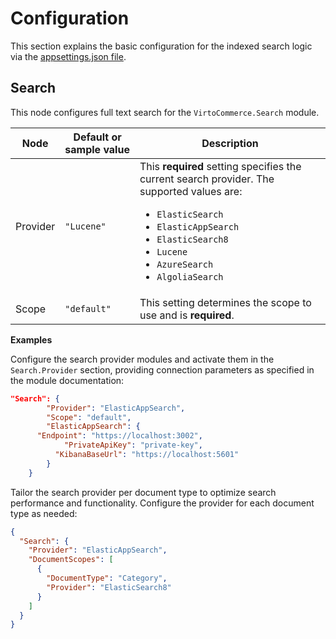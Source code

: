 # Configuration

This section explains the basic configuration for the indexed search logic via the [appsettings.json file](../../Configuration-Reference/appsettingsjson.md#search).

## Search

This node configures full text search for the `VirtoCommerce.Search` module.

| Node                        | Default or sample value   | Description                                                                                                                                   |
| ----------------------------| ------------------------- | --------------------------------------------------------------------------------------------------------------------------------------------- |
| Provider                    | `"Lucene"`                | This **required** setting specifies the current search provider. The supported values are:<ul> <li>`ElasticSearch`</li> <li>`ElasticAppSearch`</li> <li>`ElasticSearch8`</li> <li>`Lucene`</li> <li>`AzureSearch`</li> <li>`AlgoliaSearch`</li> </ul>      |
| Scope                       | `"default"`               | This setting determines the scope to use and is **required**.                                                                                 |


**Examples**

Configure the search provider modules and activate them in the `Search.Provider` section, providing connection parameters as specified in the module documentation:

```json title="appsettings.json"
"Search": {
		"Provider": "ElasticAppSearch",
		"Scope": "default",
		"ElasticAppSearch": {
      "Endpoint": "https://localhost:3002",
			"PrivateApiKey": "private-key",
		  "KibanaBaseUrl": "https://localhost:5601"
		}
	}
```

Tailor the search provider per document type to optimize search performance and functionality. Configure the provider for each document type as needed:

```json title="appsettings.json"
{
  "Search": {
    "Provider": "ElasticAppSearch",
    "DocumentScopes": [
      {
        "DocumentType": "Category",
        "Provider": "ElasticSearch8"
      }
    ]
  }
}
```